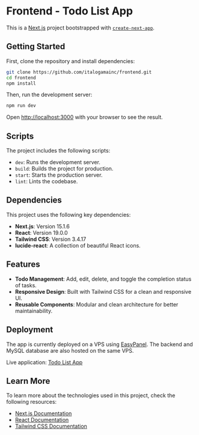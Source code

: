 # Frontend - Todo List App

This is a [Next.js](https://nextjs.org) project bootstrapped with [`create-next-app`](https://nextjs.org/docs/app/api-reference/cli/create-next-app).

## Getting Started

First, clone the repository and install dependencies:

```bash
git clone https://github.com/italogamainc/frontend.git
cd frontend
npm install
```

Then, run the development server:

```bash
npm run dev
```

Open [http://localhost:3000](http://localhost:3000) with your browser to see the result.

## Scripts

The project includes the following scripts:

- `dev`: Runs the development server.
- `build`: Builds the project for production.
- `start`: Starts the production server.
- `lint`: Lints the codebase.

## Dependencies

This project uses the following key dependencies:

- **Next.js**: Version 15.1.6
- **React**: Version 19.0.0
- **Tailwind CSS**: Version 3.4.17
- **lucide-react**: A collection of beautiful React icons.

## Features

- **Todo Management**: Add, edit, delete, and toggle the completion status of tasks.
- **Responsive Design**: Built with Tailwind CSS for a clean and responsive UI.
- **Reusable Components**: Modular and clean architecture for better maintainability.

## Deployment

The app is currently deployed on a VPS using [EasyPanel](https://easypanel.io). The backend and MySQL database are also hosted on the same VPS.

Live application: [Todo List App](https://todo-frontend.hiqe3o.easypanel.host/)

## Learn More

To learn more about the technologies used in this project, check the following resources:

- [Next.js Documentation](https://nextjs.org/docs)
- [React Documentation](https://react.dev/)
- [Tailwind CSS Documentation](https://tailwindcss.com/docs)
